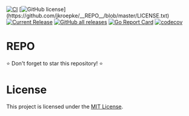 [![CI](https://github.com/jkroepke/__REPO__/workflows/CI/badge.svg)](https://github.com/jkroepke/__REPO__/actions?query=workflow%3ACI)
[![GitHub license](https://img.shields.io/github/license/jkroepke/__REPO__)](https://github.com/jkroepke/__REPO__/blob/master/LICENSE.txt)
[![Current Release](https://img.shields.io/github/release/jkroepke/__REPO__.svg)](https://github.com/jkroepke/__REPO__/releases/latest)
[![GitHub all releases](https://img.shields.io/github/downloads/jkroepke/__REPO__/total?logo=github)](https://github.com/jkroepke/__REPO__/releases/latest)
[![Go Report Card](https://goreportcard.com/badge/github.com/jkroepke/openvpn-auth-oauth2)](https://goreportcard.com/report/github.com/jkroepke/__REPO__)
[![codecov](https://codecov.io/gh/jkroepke/__REPO__/graph/badge.svg?token=66VT000UYO)](https://codecov.io/gh/jkroepke/__REPO__)

# __REPO__

⭐ Don't forget to star this repository! ⭐

# License

This project is licensed under the [MIT License](https://github.com/jkroepke/__REPO__/blob/main/LICENSE.txt).